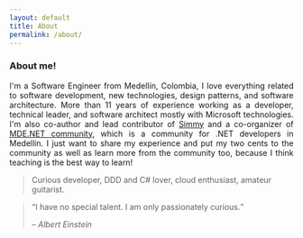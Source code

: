 ```yaml
---
layout: default
title: About
permalink: /about/
---
```


### About me!

<p style="text-align: justify;">
I'm a Software Engineer from Medellín, Colombia, I love everything related to software development, new technologies, design patterns, and software architecture. More than 11 years of experience working as a developer, technical leader, and software architect mostly with Microsoft technologies. I'm also co-author and lead contributor of <a href="https://github.com/Polly-Contrib/Simmy" target="_blank">Simmy</a> and a co-organizer of <a href="http://mdedotnet.co" target="_blank">MDE.NET community</a>, which is a community for .NET developers in Medellín. I just want to share my experience and put my two cents to the community as well as learn more from the community too, because I think teaching is the best way to learn!
</p>

>Curious developer, DDD and C# lover, cloud enthusiast, amateur guitarist.

<blockquote>
	<q>I have no special talent. I am only passionately curious.</q>
	<p>– <cite>Albert Einstein</cite></p>
</blockquote>
